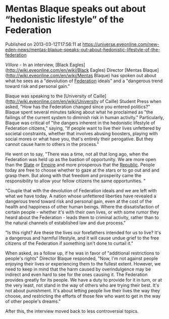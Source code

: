 # Mentas Blaque speaks out about “hedonistic lifestyle” of the Federation
Published on 2013-03-12T17:56:11 at https://universe.eveonline.com/new-eden-news/mentas-blaque-speaks-out-about-hedonistic-lifestyle-of-the-federation

_Villore_ - In an interview, [Black Eagles](http://wiki.eveonline.com/en/wiki/Black Eagles) Director [Mentas Blaque](http://wiki.eveonline.com/en/wiki/Mentas Blaque) has spoken out about what he sees as a "devolution of [Federation](http://wiki.eveonline.com/en/wiki/Gallente) ideals" and a "dangerous trend toward risk and personal gain."

Blaque was speaking to the [University of Caille](http://wiki.eveonline.com/en/wiki/University of Caille) Student Press when asked, "How has the Federation changed since you entered politics?" Blaque spent several minutes talking about what he proclaimed as "the failings of the current system to diminish risk in human activity." Particularly, Blaque was critical of "the dangers inherent in the hedonistic lifestyle of Federation citizens," saying, "If people want to live their lives unfettered by societal constraints, whether that involves abusing boosters, playing with social mores or what have you, that's entirely their perogative. But they cannot cause harm to others in the process."

He went on to say, "There was a time, not all that long ago, when the Federation was held up as the bastion of opportunity. We are more open than the [State](http://wiki.eveonline.com/en/wiki/Caldari) or [Empire](http://wiki.eveonline.com/en/wiki/Amarr) and more prosperous that the [Republic](http://wiki.eveonline.com/en/wiki/Minmatar). People today are free to choose whether to gaze at the stars or to go out and and grasp them. But along with that freedom and prosperity came the responsibility to allow your fellow citizens the same opportunities. "

"Couple that with the devolution of Federation ideals and we are left with what we have today. A nation whose unfettered liberties have revealed a dangerous trend toward risk and personal gain, even at the cost of the health and happiness of other human beings. Where the dissatisfaction of certain people - whether it's with their own lives, or with some rumor they heard about the Federation - leads them to criminal activity, rather than to the natural channels of established law and due process."

"Is this right? Are these the lives our forefathers intended for us to live? It's a dangerous and harmful lifestyle, and it will cause undue grief to the free citizens of the Federation if something isn't done to curtail it."

When asked, as a follow up, if he was in favor of "additional restrictions to people's rights" Director Blaque responded, "Now, I'm not against people enjoying their lives or experiencing them to the fullest extent. However, we need to keep in mind that the harm caused by overindulgence may be indirect and even hard to see for the ones causing it. The Federation provides greatly for its people. We have a duty to provide for it in turn, or at the very least, not stand in the way of others who are trying their best. It's not about punishment. It's about letting people live their lives the way they choose, and restricting the efforts of those few who want to get in the way of other people's dreams."

After this, the interview moved back to less controversial topics.
